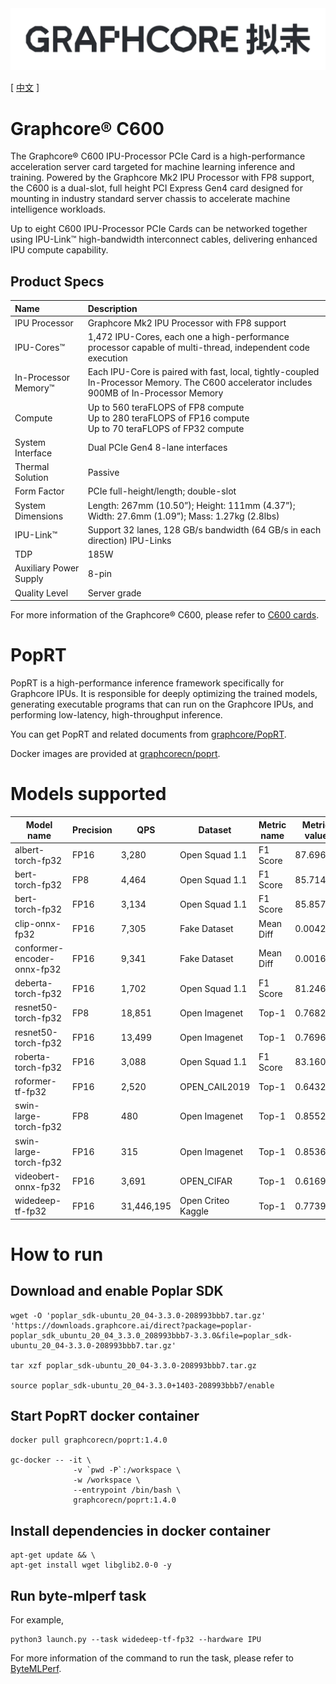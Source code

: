 <div align="center">
  <img src="Graphcore-Chinese-Wordmark-Horizontal.svg">
</div>

[ [中文](README.zh_CN.md) ]

# Graphcore® C600

The Graphcore® C600 IPU-Processor PCIe Card is a high-performance acceleration server card targeted for machine learning inference and training. Powered by the Graphcore Mk2 IPU Processor with FP8 support, the C600 is a dual-slot, full height PCI Express Gen4 card designed for mounting in industry standard server chassis to accelerate machine intelligence workloads.

Up to eight C600 IPU-Processor PCIe Cards can be networked together using IPU-Link™ high-bandwidth interconnect cables, delivering enhanced IPU compute capability.

## Product Specs

| Name | Description |
| :-----| :-----|
| IPU Processor | Graphcore Mk2 IPU Processor with FP8 support |
| IPU-Cores™ | 1,472 IPU-Cores, each one a high-performance processor capable of multi-thread, independent code execution |
| In-Processor Memory™ | Each IPU-Core is paired with fast, local, tightly-coupled In-Processor Memory. The C600 accelerator includes 900MB of In-Processor Memory |
| Compute | Up to 560 teraFLOPS of FP8 compute <br> Up to 280 teraFLOPS of FP16 compute <br> Up to 70 teraFLOPS of FP32 compute |
| System Interface | Dual PCIe Gen4 8-lane interfaces |
| Thermal Solution | Passive |
| Form Factor | PCIe full-height/length; double-slot |
| System Dimensions |	Length: 267mm (10.50”); Height: 111mm (4.37”); Width: 27.6mm (1.09”); Mass: 1.27kg (2.8lbs) |
| IPU-Link™ | Support	32 lanes, 128 GB/s bandwidth (64 GB/s in each direction) IPU-Links |
| TDP |	185W |
| Auxiliary Power Supply | 8-pin |
| Quality Level | Server grade |

For more information of the Graphcore® C600, please refer to [C600 cards](https://docs.graphcore.ai/en/latest/hardware.html#c600-cards).

# PopRT

PopRT is a high-performance inference framework specifically for Graphcore IPUs. It is responsible for deeply optimizing the trained models, generating executable programs that can run on the Graphcore IPUs, and performing low-latency, high-throughput inference.

You can get PopRT and related documents from [graphcore/PopRT](https://graphcore.github.io/PopRT/1.4.0/).

Docker images are provided at [graphcorecn/poprt](https://hub.docker.com/r/graphcorecn/poprt).

# Models supported

| Model name |  Precision | QPS | Dataset | Metric name | Metric value | report |
| ---- | ---- | ---- | ---- | ---- | ---- | ---- |
| albert-torch-fp32 | FP16 | 3,280 | Open Squad 1.1 | F1 Score | 87.69675 | [report](../../reports/IPU/albert-torch-fp32/) |
| bert-torch-fp32 | FP8 | 4,464 | Open Squad 1.1 | F1 Score | 85.71465 | [report](../../reports/IPU/bert-torch-fp32/) |
| bert-torch-fp32 | FP16 | 3,134 | Open Squad 1.1 | F1 Score | 85.85797 | [report](../../reports/IPU/bert-torch-fp32/) |
| clip-onnx-fp32 | FP16 | 7,305 | Fake Dataset | Mean Diff | 0.00426 | [report](../../reports/IPU/clip-onnx-fp32/) |
| conformer-encoder-onnx-fp32 | FP16 | 9,341 | Fake Dataset | Mean Diff | 0.00161 | [report](../../reports/IPU/conformer-encoder-onnx-fp32/) |
| deberta-torch-fp32 | FP16 | 1,702 | Open Squad 1.1 | F1 Score | 81.24629 | [report](../../reports/IPU/deberta-torch-fp32/) |
| resnet50-torch-fp32 | FP8 | 18,851 | Open Imagenet | Top-1 | 0.76824 | [report](../../reports/IPU/resnet50-torch-fp32/) |
| resnet50-torch-fp32 | FP16 | 13,499 | Open Imagenet | Top-1 | 0.76963 | [report](../../reports/IPU/resnet50-torch-fp32/) |
| roberta-torch-fp32 | FP16 | 3,088 | Open Squad 1.1 | F1 Score | 83.1606 | [report](../../reports/IPU/roberta-torch-fp32/) |
| roformer-tf-fp32 | FP16 | 2,520 | OPEN_CAIL2019 | Top-1 | 0.64323 | [report](../../reports/IPU/roformer-tf-fp32/) |
| swin-large-torch-fp32 | FP8 | 480 | Open Imagenet | Top-1 | 0.8552 | [report](../../reports/IPU/swin-large-torch-fp32/) |
| swin-large-torch-fp32 | FP16 | 315 | Open Imagenet | Top-1 | 0.8536 | [report](../../reports/IPU/swin-large-torch-fp32/) |
| videobert-onnx-fp32 | FP16 | 3,691 | OPEN_CIFAR | Top-1 | 0.6169 | [report](../../reports/IPU/videobert-onnx-fp32/) |
| widedeep-tf-fp32 | FP16 | 31,446,195 | Open Criteo Kaggle | Top-1 | 0.77392 | [report](../../reports/IPU/widedeep-tf-fp32/) |

# How to run

## Download and enable Poplar SDK

```
wget -O 'poplar_sdk-ubuntu_20_04-3.3.0-208993bbb7.tar.gz' 'https://downloads.graphcore.ai/direct?package=poplar-poplar_sdk_ubuntu_20_04_3.3.0_208993bbb7-3.3.0&file=poplar_sdk-ubuntu_20_04-3.3.0-208993bbb7.tar.gz'

tar xzf poplar_sdk-ubuntu_20_04-3.3.0-208993bbb7.tar.gz

source poplar_sdk-ubuntu_20_04-3.3.0+1403-208993bbb7/enable
```

## Start PopRT docker container

```
docker pull graphcorecn/poprt:1.4.0

gc-docker -- -it \
              -v `pwd -P`:/workspace \
              -w /workspace \
              --entrypoint /bin/bash \
              graphcorecn/poprt:1.4.0
```

## Install dependencies in docker container

```
apt-get update && \
apt-get install wget libglib2.0-0 -y
```

## Run byte-mlperf task

For example,

```
python3 launch.py --task widedeep-tf-fp32 --hardware IPU
```

For more information of the command to run the task, please refer to [ByteMLPerf](../../../README.md#usage).

